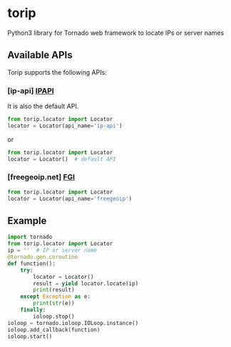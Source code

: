 # torip
Python3 library for Tornado web framework to locate IPs or server names


## Available APIs
Torip supports the following APIs:
### [ip-api] [IPAPI]
It is also the default API.

```python
from torip.locator import Locator
locator = Locator(api_name='ip-api')
```
or
```python
from torip.locator import Locator
locator = Locator()  # default API
```

### [freegeoip.net] [FGI]
```python
from torip.locator import Locator
locator = Locator(api_name='freegeoip')
```


## Example
```python
import tornado
from torip.locator import Locator
ip = ''  # IP or server name
@tornado.gen.coroutine
def function():
    try:
        locator = Locator()
        result = yield locator.locate(ip)
        print(result)
    except Exception as e:
        print(str(e))
    finally:
        ioloop.stop()
ioloop = tornado.ioloop.IOLoop.instance()
ioloop.add_callback(function)
ioloop.start()
```



[FGI]:<https://freegeoip.net>
[IPAPI]: <http://ip-api.com/>